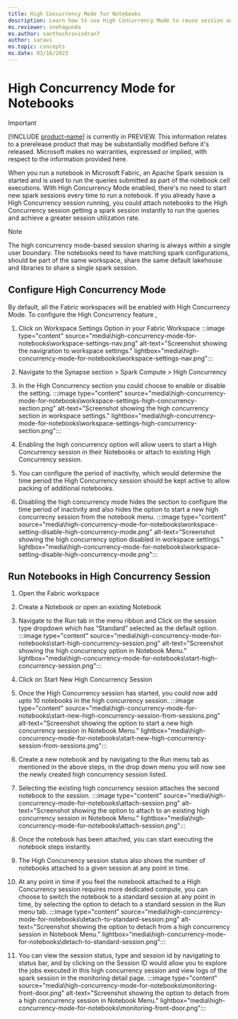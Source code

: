 ```yaml
---
title: High Concurrency Mode for Notebooks
description: Learn how to use High Concurrency Mode to reuse session across multiple notebooks.
ms.reviewer: snehagunda
ms.author: santhoshravindran7
author: saravi
ms.topic: concepts
ms.date: 03/16/2023
---
```


# High Concurrency Mode for Notebooks

> [!IMPORTANT]
> [!INCLUDE [product-name](../includes/product-name.md)] is currently in PREVIEW. This information relates to a prerelease product that may be substantially modified before it's released. Microsoft makes no warranties, expressed or implied, with respect to the information provided here.

When you run a notebook in Microsoft Fabric, an Apache Spark session is started and is used to run the queries submitted as part of the notebook cell executions. With High Concurrency Mode enabled, there's no need to start new spark sessions every time to run a notebook. If you already have a High Concurrency session running, you could attach notebooks to the High Concurrency session getting a spark session instantly to run the queries and achieve a greater session utilization rate. 

> [!NOTE]
> The high concurrency mode-based session sharing is always within a single user boundary. 
> The notebooks need to have matching spark configurations, should be part of the same workspace, share the same default lakehouse and libraries to share a single spark session. 

## Configure High Concurrency Mode 
By default, all the Fabric workspaces will be enabled with High Concurrency Mode. To configure the High Concurrency feature , 

1.	Click on Workspace Settings Option in your Fabric Workspace
:::image type="content" source="media\high-concurrency-mode-for-notebooks\workspace-settings-nav.png" alt-text="Screenshot showing the navigration to workspace settings." lightbox="media\high-concurrency-mode-for-notebooks\workspace-settings-nav.png":::

2.	Navigate to the Synapse section > Spark Compute > High Concurrency 
3.	In the High Concurrency section you could choose to enable or disable the setting. 
:::image type="content" source="media\high-concurrency-mode-for-notebooks\workspace-settings-high-concurrency-section.png" alt-text="Screenshot showing the high concurrency section in workspace settings." lightbox="media\high-concurrency-mode-for-notebooks\workspace-settings-high-concurrency-section.png":::

4.	Enabling the high concurrency option will allow users to start a High Concurrency session in their Notebooks or attach to existing High Concurrency session. 
5.	You can configure the period of inactivity, which would determine the time period the High Concurrency session should be kept active to allow packing of additional notebooks. 
6. Disabling the high concurrency mode hides the section to configure the time period of inactivity and also hides the option to start a new high concurrecny session from the notebook menu.
:::image type="content" source="media\high-concurrency-mode-for-notebooks\workspace-setting-disable-high-concurrency-mode.png" alt-text="Screenshot showing the high concurrency option disabled in workspace settings." lightbox="media\high-concurrency-mode-for-notebooks\workspace-setting-disable-high-concurrency-mode.png":::

## Run Notebooks in High Concurrency Session
1.	Open the Fabric workspace 
2.	Create a Notebook or open an existing Notebook 
3.	Navigate to the Run tab in the menu ribbon and Click on the session type dropdown which has  “Standard” selected as the default option.
:::image type="content" source="media\high-concurrency-mode-for-notebooks\start-high-concurrency-session.png" alt-text="Screenshot showing the high concurrency option in Notebook Menu." lightbox="media\high-concurrency-mode-for-notebooks\start-high-concurrency-session.png":::

4.	Click on Start New High Concurrency Session 
5.	Once the High Concurrency session has started,  you could now add upto 10 notebooks in the high concurrency session.
:::image type="content" source="media\high-concurrency-mode-for-notebooks\start-new-high-concurrency-session-from-sessions.png" alt-text="Screenshot showing the option to start a new high concurrency session in Notebook Menu." lightbox="media\high-concurrency-mode-for-notebooks\start-new-high-concurrency-session-from-sessions.png":::
6.	Create a new notebook and by navigating to the Run menu tab as mentioned in the above steps, in the drop down menu you will now see the newly created high concurrency session listed. 
7.	Selecting the existing high concurrency session attaches the second notebook to the session.
:::image type="content" source="media\high-concurrency-mode-for-notebooks\attach-session.png" alt-text="Screenshot showing the option to attach to an existing high concurrency session in Notebook Menu." lightbox="media\high-concurrency-mode-for-notebooks\attach-session.png":::

8.	Once the notebook has been attached, you can start executing the notebook steps instantly. 
9.	The High Concurrency session status also shows the number of notebooks attached to a given session at any point in time. 
10. At any point in time if you feel the notebook attached to a High Concurrency session requires more dedicated compute, you can choose to switch the notebook to a standard session at any point in time, by selecting the option to detach to a standard session in the Run menu tab. 
:::image type="content" source="media\high-concurrency-mode-for-notebooks\detach-to-standard-session.png" alt-text="Screenshot showing the option to detach from a high concurrency session in Notebook Menu." lightbox="media\high-concurrency-mode-for-notebooks\detach-to-standard-session.png":::
11. You can view the session status, type and session id by navigating to status bar, and by clicking on the Session ID would allow you to explore the jobs executed in this high concurrency session and view logs of the spark session in the monitoring detail page.
:::image type="content" source="media\high-concurrency-mode-for-notebooks\monitoring-front-door.png" alt-text="Screenshot showing the option to detach from a high concurrency session in Notebook Menu." lightbox="media\high-concurrency-mode-for-notebooks\monitoring-front-door.png":::
